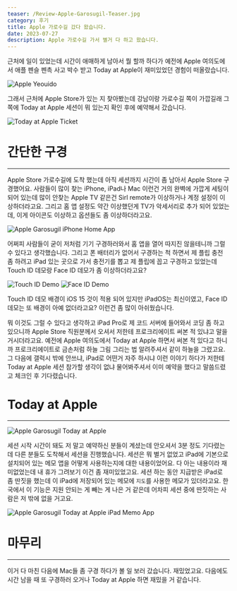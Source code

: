 ```yaml
---
teaser: /Review-Apple-Garosugil-Teaser.jpg
category: 후기
title: Apple 가로수길 갔다 왔습니다.
date: 2023-07-27
description: Apple 가로수길 가서 별거 다 하고 왔습니다.
---
```


근처에 일이 있었는데 시간이 애매하게 남아서 뭘 할까 하다가 예전에 Apple 여의도에서 애플 펜슬 펜촉 사고 박수 받고 Today at Apple이 재미있었던 경험이 떠올랐습니다.

![Apple Yeouido](/Apple-Yeouido.jpg)

그래서 근처에 Apple Store가 있는 지 찾아봤는데 강남이랑 가로수길 쪽이 가깝길래 그 쪽에 Today at Apple 세션이 뭐 있는지 확인 후에 예약해서 갔습니다.

![Today at Apple Ticket](/Today-at-Apple-Ticket.jpg)

# 간단한 구경

---

Apple Store 가로수길에 도착 했는데 아직 세션까지 시간이 좀 남아서 Apple Store 구경했어요. 사람들이 많이 찾는 iPhone, iPad나 Mac 이런건 거의 완벽에 가깝게 세팅이 되어 있는데 많이 안찾는 Apple TV 같은건 Sirl remote가 이상하거나 계정 설정이 이상하더라고요. 그리고 홈 앱 설정도 약간 이상했던게 TV가 악세서리로 추가 되어 있었는데, 이게 아이콘도 이상하고 옵션들도 좀 이상하더라고요.

![Apple Garosugil iPhone Home App](/Apple-Garosugil-iPhone-Home-App.jpg)

어쩌피 사람들이 굳이 저처럼 기기 구경하러와서 홈 앱을 열어 따지진 않을테니까 그럴 수 있다고 생각했습니다. 그리고 폰 배터리가 없어서 구경하는 척 하면서 제 플립 충전 좀 하려고 iPad 있는 곳으로 가서 충전기를 뽑고 제 플립에 꼽고 구경하고 있었는데 Touch ID 데모랑 Face ID 데모가 좀 이상하더라고요?

![Touch ID Demo](/Touch-ID-Demo.jpg)
![Face ID Demo](/Face-ID-Demo.jpg)

Touch ID 데모 배경이 iOS 15 것이 적용 되어 있지만 iPadOS는 최신이였고, Face ID 데모는 또 배경이 아예 없더라고요? 이런건 좀 많이 아쉬웠습니다.

뭐 이것도 그럴 수 있다고 생각하고 iPad Pro로 제 코드 서버에 들어와서 코딩 좀 하고 있으니까 Apple Store 직원분께서 오셔서 저한테 프로크리에이트 써본 적 있냐고 말을 거시더라고요. 예전에 Apple 여의도에서 Today at Apple 하면서 써본 적 있다고 하니까 프로크리에이트로 금손처럼 하늘 그림 그리는 법 알려주셔서 같이 하늘을 그렸고요. 그 다음에 갤럭시 밖에 안쓰냐, iPad로 어떤거 자주 하시냐 이런 이야기 하다가 저한테 Today at Apple 세션 참가할 생각이 없냐 물어봐주셔서 이미 예약을 했다고 말씀드렸고 체크인 후 기다렸습니다.

# Today at Apple

---

![Apple Garosugil Today at Apple](/Apple-Garosugil-Today-at-Apple.jpg)

세션 시작 시간이 돼도 저 말고 예약하신 분들이 계셨는데 안오셔서 3분 정도 기다렸는데 다른 분들도 도착해서 세션을 진행했습니다. 세션은 뭐 별거 없었고 iPad에 기본으로 설치되어 있는 메모 앱을 어떻게 사용하는지에 대한 내용이었어요. 다 아는 내용이라 재미없었는데 내 휴가 그려보기 이건 좀 재미있었고요. 세션 하는 동안 지급받은 iPad로 좀 딴짓을 했는데 이 iPad에 저장되어 있는 메모에 `지도`를 사용한 메모가 있더라고요. 한국에서 이 기능은 지원 안되는 게 빼는 게 나은 거 같은데 어차피 세션 중에 딴짓하는 사람은 저 밖에 없을 거고요.

![Apple Garosugil Today at Apple iPad Memo App](Apple-Garosugil-Today-at-Apple-iPad-Memo-App.jpg)

# 마무리

---

이거 다 마친 다음에 Mac들 좀 구경 하다가 볼 일 보러 갔습니다. 재밌었고요. 다음에도 시간 남을 때 또 구경하러 오거나 Today at Apple 하면 재밌을 거 같습니다.